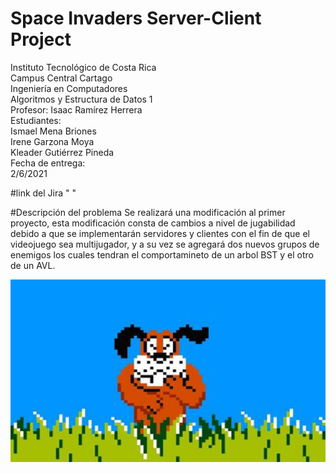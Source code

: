 # Space Invaders Server-Client Project
Instituto Tecnológico de Costa Rica     
Campus Central Cartago       
Ingeniería en Computadores      
Algoritmos y Estructura de Datos 1      
Profesor: Isaac Ramírez Herrera   
Estudiantes:    
Ismael Mena Briones  
Irene Garzona Moya      
Kleader Gutiérrez Pineda    
Fecha de entrega:    
2/6/2021


#link del Jira 
"   "

#Descripción del problema
Se realizará una modificación al primer proyecto, esta modificación consta de cambios a nivel de jugabilidad debido a que
se implementarán servidores y clientes con el fin de que el videojuego sea multijugador, y a su vez se agregará dos nuevos
grupos de enemigos los cuales tendran el comportamineto de un arbol BST y el otro de un AVL.




![modelo](imgs/maldito-perro.jpg)